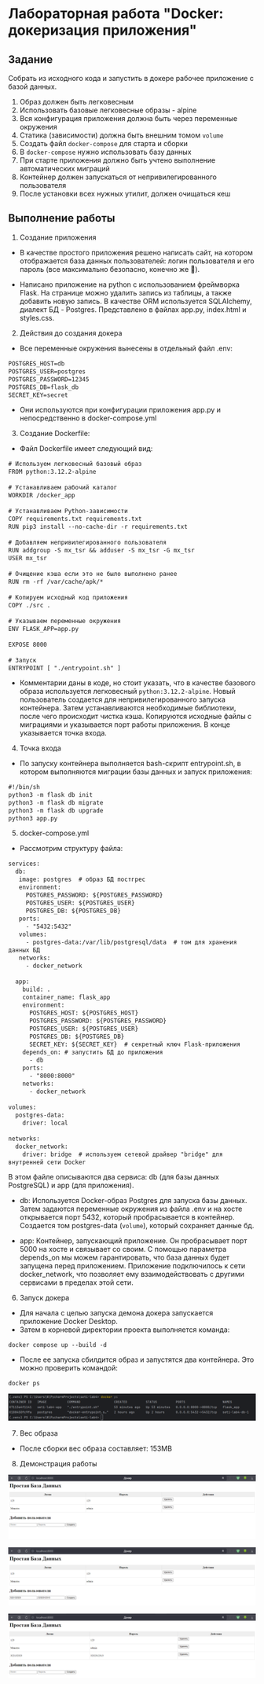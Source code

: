 # Лабораторная работа "Docker: докеризация приложения"
## Задание
Собрать из исходного кода и запустить в докере рабочее приложение с базой данных.
1. Образ должен быть легковесным
2. Использовать базовые легковесные образы - alpine
3. Вся конфигурация приложения должна быть через переменные окружения
4. Статика (зависимости) должна быть внешним томом `volume`
5. Создать файл `docker-compose` для старта и сборки
6. В `docker-compose` нужно использовать базу данных
7. При старте приложения должно быть учтено выполнение автоматических миграций
8. Контейнер должен запускаться от непривилегированного пользователя
9. После установки всех нужных утилит, должен очищаться кеш

## Выполнение работы
1. Создание приложения

- В качестве простого приложения решено написать сайт, на котором отображается база данных пользователей:
логин пользователя и его пароль (все максимально безопасно, конечно же 🙂).

- Написано приложение на python с использованием фреймворка Flask. На странице можно удалить запись из таблицы, а также 
добавить новую запись. В качестве ORM используется SQLAlchemy, диалект БД - Postgres. Представлено в файлах app.py,
index.html и styles.css.

2. Действия до создания докера

- Все переменные окружения вынесены в отдельный файл .env:
```
POSTGRES_HOST=db
POSTGRES_USER=postgres
POSTGRES_PASSWORD=12345
POSTGRES_DB=flask_db
SECRET_KEY=secret
```
- Они используются при конфигурации приложения app.py и непосредственно в docker-compose.yml 

3. Создание Dockerfile:
- Файл Dockerfile имеет следующий вид:
```
# Используем легковесный базовый образ
FROM python:3.12.2-alpine

# Устанавливаем рабочий каталог
WORKDIR /docker_app

# Устанавливаем Python-зависимости
COPY requirements.txt requirements.txt
RUN pip3 install --no-cache-dir -r requirements.txt

# Добавляем непривилегированного пользователя
RUN addgroup -S mx_tsr && adduser -S mx_tsr -G mx_tsr
USER mx_tsr

# Очищение кэша если это не было выполнено ранее
RUN rm -rf /var/cache/apk/*

# Копируем исходный код приложения
COPY ./src .

# Указываем переменные окружения
ENV FLASK_APP=app.py

EXPOSE 8000

# Запуск
ENTRYPOINT [ "./entrypoint.sh" ]
```
- Комментарии даны в коде, но стоит указать, что в качестве базового образа используется легковесный `python:3.12.2-alpine`. 
Новый пользователь создается для непривилегированного запуска контейнера. Затем устанавливаются 
необходимые библиотеки, после чего происходит чистка кэша. Копируются исходные файлы с миграциями и указывается порт работы
приложения. В конце указывается точка входа.

4. Точка входа
- По запуску контейнера выполняется bash-скрипт entrypoint.sh, в котором выполняются миграции базы данных и запуск приложения:
```
#!/bin/sh
python3 -m flask db init
python3 -m flask db migrate
python3 -m flask db upgrade
python3 app.py
```

5. docker-compose.yml
- Рассмотрим структуру файла:
```
services:
  db:
   image: postgres  # образ БД постгрес
   environment:
     POSTGRES_PASSWORD: ${POSTGRES_PASSWORD}
     POSTGRES_USER: ${POSTGRES_USER}
     POSTGRES_DB: ${POSTGRES_DB}
   ports:
     - "5432:5432"
   volumes:
     - postgres-data:/var/lib/postgresql/data  # том для хранения данных БД
   networks:
     - docker_network

  app:
    build: .
    container_name: flask_app
    environment:
      POSTGRES_HOST: ${POSTGRES_HOST}
      POSTGRES_PASSWORD: ${POSTGRES_PASSWORD}
      POSTGRES_USER: ${POSTGRES_USER}
      POSTGRES_DB: ${POSTGRES_DB}
      SECRET_KEY: ${SECRET_KEY}  # секретный ключ Flask-приложения
    depends_on: # запустить БД до приложения
      - db
    ports:
      - "8000:8000"
    networks:
      - docker_network

volumes:
  postgres-data:
    driver: local

networks:
  docker_network:
    driver: bridge  # используем сетевой драйвер "bridge" для внутренней сети Docker
```
В этом файле описываются два сервиса: db (для базы данных PostgreSQL) и app (для приложения).

- db: Используется Docker-образ Postgres для запуска базы данных. Затем задаются переменные окружения из файла .env и
на хосте открывается порт 5432, который пробрасывается в контейнер. Создается том postgres-data (`volume`), который сохраняет данные бд.


- app: Контейнер, запускающий приложение. Он пробрасывает порт 5000 на хосте и связывает со своим. С помощью параметра 
depends_on мы можем гарантировать, что база данных будет запущена перед приложением. Приложение подключилось к сети docker_network, 
что позволяет ему взаимодействовать с другими сервисами в пределах этой сети.

6. Запуск докера
- Для начала с целью запуска демона докера запускается приложение Docker Desktop.
- Затем в корневой директории проекта выполняется команда:
```
docker compose up --build -d
```
- После ее запуска сбилдится образ и запустятся два контейнера. Это можно проверить командой:
```
docker ps
```
![alt text](https://github.com/mx-tsr/seti-lab4-docker/blob/main/docker/1.png)

7. Вес образа
- После сборки вес образа составляет: 153MB

8. Демонстрация работы

![alt text](https://github.com/mx-tsr/seti-lab4-docker/blob/main/docker/2.png)

![alt text](https://github.com/mx-tsr/seti-lab4-docker/blob/main/docker/3.png)

![alt text](https://github.com/mx-tsr/seti-lab4-docker/blob/main/docker/4.png)
